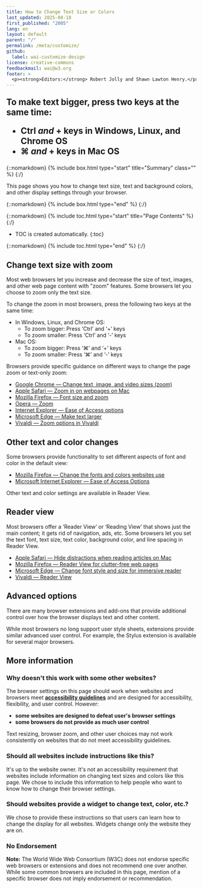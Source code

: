 ```yaml
---
title: How to Change Text Size or Colors
last_updated: 2025-08-18
first_published: "2005"
lang: en
layout: default
parent: "/"
permalink: /meta/customize/
github:
  label: wai-customize-design
license: creative-commons
feedbackmail: wai@w3.org
footer: >
  <p><strong>Editors:</strong> Robert Jolly and Shawn Lawton Henry.</p>
---
```


<div style="font-size:1.4rem; font-weight:bold;" markdown="1">

To make text bigger, press two keys at the same time:

* **Ctrl** _and_ **+** keys in Windows, Linux, and Chrome OS
* **⌘** _and_ **+** keys in Mac OS

</div>

{::nomarkdown}
{% include box.html type="start" title="Summary" class="" %}
{:/}

This page shows you how to change text size, text and background colors, and other display settings through your browser.

{::nomarkdown}
{% include box.html type="end" %}
{:/}

{::nomarkdown}
{% include toc.html type="start" title="Page Contents" %}
{:/}

-   TOC is created automatically.
{:toc}

{::nomarkdown}
{% include toc.html type="end" %}
{:/}

## Change text size with zoom

  <p>Most web browsers let you increase and decrease the size of text, images, and other web page content with "zoom" features. Some browsers let you choose to zoom only the text size.</p>
  <p>To change the zoom in most browsers, press the following two keys at the same time:</p>
  <ul>
    <li>In Windows, Linux, and Chrome OS:
      <ul>
        <li>To zoom bigger: Press ‘Ctrl’ and ‘+’ keys</li>
        <li>To zoom smaller: Press ‘Ctrl’ and ‘-’ keys</li>
      </ul>
    </li>
    <li>Mac OS:
      <ul>
        <li>To zoom bigger: Press ‘⌘’ and ‘+’ keys</li>
        <li>To zoom smaller: Press ‘⌘’ and ‘-’ keys</li>
      </ul>
    </li>
  </ul>

Browsers provide specific guidance on different ways to change the page zoom or text-only zoom:

* [Google Chrome &mdash; Change text, image, and video sizes (zoom)](https://support.google.com/chrome/answer/96810)
* [Apple Safari &mdash; Zoom in on webpages on Mac](https://support.apple.com/guide/safari/zoom-in-on-webpages-ibrw1068/mac)
* [Mozilla Firefox &mdash; Font size and zoom](https://support.mozilla.org/en-US/kb/font-size-and-zoom-increase-size-of-web-pages)
* [Opera &mdash; Zoom](https://help.opera.com/en/latest/browser-window/#zoom)
* [Internet Explorer &mdash; Ease of Access options](https://support.microsoft.com/en-us/windows/internet-explorer-ease-of-access-options-037270c1-db10-7ca8-ccba-ebd83ea6ace9)
* [Microsoft Edge &mdash; Make text larger](https://support.microsoft.com/en-gb/microsoft-edge/accessibility-features-in-microsoft-edge-4c696192-338e-9465-b2cd-bd9b698ad19a#bkmk_make_text_larger)
* [Vivaldi &mdash; Zoom options in Vivaldi](https://help.vivaldi.com/desktop/tabs/zooming-options-in-vivaldi/)

## Other text and color changes

Some browsers provide functionality to set different aspects of font and color in the default view:

* [Mozilla Firefox &mdash; Change the fonts and colors websites use](https://support.mozilla.org/en-US/kb/change-fonts-and-colors-websites-use)
* [Microsoft Internet Explorer &mdash; Ease of Access Options](https://support.microsoft.com/en-us/help/17456/windows-internet-explorer-ease-of-access-options)

Other text and color settings are available in Reader View.

## Reader view

Most browsers offer a ‘Reader View’ or ‘Reading View’ that shows just the main content; it gets rid of navigation, ads, etc. Some browsers let you set the text font, text size, text color, background color, and line spacing in Reader View.

* [Apple Safari &mdash; Hide distractions when reading articles on Mac](https://support.apple.com/en-ca/guide/safari/sfri32632/mac)
* [Mozilla Firefox &mdash; Reader View for clutter-free web pages](https://support.mozilla.org/en-US/kb/firefox-reader-view-clutter-free-web-pages)
* [Microsoft Edge &mdash; Change font style and size for immersive reader](https://support.microsoft.com/en-us/microsoft-edge/change-font-style-and-size-for-immersive-reader-in-microsoft-edge-1758889f-bf30-64bf-254a-ff6932411a13)
* [Vivaldi &mdash; Reader View](https://help.vivaldi.com/desktop/tools/reader-view/)

## Advanced options

There are many browser extensions and add-ons that provide additional control over how the browser displays text and other content.

While most browsers no long support user style sheets, extensions provide similar advanced user control. For example, the Stylus extension is available for several major browsers.

## More information

### Why doesn't this work with some other websites?

The browser settings on this page should work when websites and browsers meet **[accessibility guidelines](/standards-guidelines/)** and are designed for accessibility, flexibility, and user control. However:
* **some websites are designed to defeat user's browser settings**
* **some browsers do not provide as much user control**

Text resizing, browser zoom, and other user choices may not work consistently on websites that do not meet accessibility guidelines.

### Should all websites include instructions like this?

It's up to the website owner. It's not an accessibility requirement that websites include information on changing text sizes and colors like this page. We chose to include this information to help people who want to know how to change their browser settings.

### Should websites provide a widget to change text, color, etc.?

We chose to provide these instructions so that users can learn how to change the display for all websites. Widgets change only the website they are on.

### No Endorsement

<strong>Note:</strong> The World Wide Web Consortium (W3C) does not endorse specific web browsers or extensions and does not recommend one over another. While some common browsers are included in this page, mention of a specific browser does not imply endorsement or recommendation.

